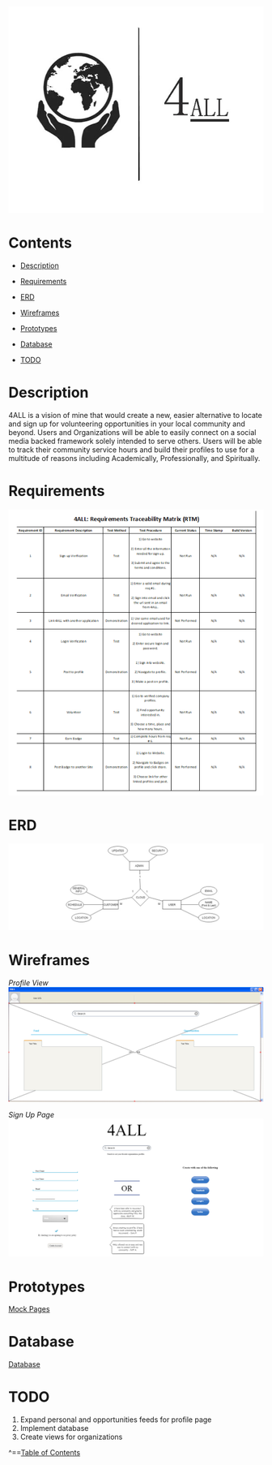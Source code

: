 ![Alt text](https://github.com/wesleykarle/4ALL/blob/master/Logo%20(4ALL).jpg "Logo")


# Contents  
- [Description](#description)  

- [Requirements](#requirements) 

- [ERD](#erd) 

- [Wireframes](#wireframes)

- [Prototypes](#prototypes) 

- [Database](#database)

- [TODO](#todo)

<a name="desciption"/>
<a name="requirements"/>
<a name="erd"/>
<a name="wireframes"/>
<a name="prototypes"/>
<a name="database"/>
<a name="todo"/>

# Description
4ALL is a vision of mine that would create a new, easier alternative to locate and sign up for volunteering opportunities in your local community and beyond. Users and Organizations will be able to easily connect on a social media backed framework solely intended to serve others. Users will be able to track their community service hours and build their profiles to use for a multitude of reasons including Academically, Professionally, and Spiritually. 


# Requirements
![Alt text](https://github.com/wesleykarle/4ALL/blob/master/Documents/RTM.png)


# ERD
![Alt text](https://github.com/wesleykarle/4ALL/blob/master/Documents/Entity%20Relationship%20Diagram%20(ERD).png)


# Wireframes
*Profile View*
![Alt text](https://github.com/wesleykarle/4ALL/blob/master/Wireframes/Logon%20Page.PNG)

*Sign Up Page*
![Alt text](https://github.com/wesleykarle/4ALL/blob/master/Wireframes/Sign%20Up%20Page.PNG)


# Prototypes
[Mock Pages](https://github.com/wesleykarle/4ALL/tree/master/Mock%20Pages)


# Database 
[Database](https://github.com/wesleykarle/4ALL/blob/master/Project%20Code/Database)


# TODO
1. Expand personal and opportunities feeds for profile page
2. Implement database 
3. Create views for organizations

^==[Table of Contents](#contents)
<a name="contents"/>
